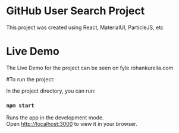 # GitHub User Search Project

This project was created using React, MaterialUI, ParticleJS, etc

# Live Demo

The Live Demo for the project can be seen on fyle.rohankurella.com

#To run the project:

In the project directory, you can run:

### `npm start`

Runs the app in the development mode.\
Open [http://localhost:3000](http://localhost:3000) to view it in your browser.



